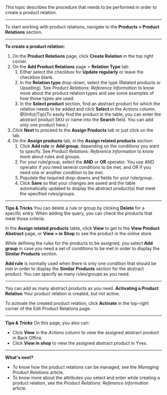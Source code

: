 This topic describes the procedure that needs to be performed in order to create a product relation.
***
To start working with product relations, navigate to the **Products > Product Relations** section.
***
**To create a product relation:**
1. On the **Product Relations** page, click **Create Relation** in the top right corner.
2. On the **Add Product Relations** page > **Relation Type** tab:
    1. Either select the checkbox for **Update regularly** or leave the checkbox blank. 
    2. In the **Relation type** drop-down, select the type (Related products or Upselling). See _Product Relations: Reference Information_ to know more about the product relation types and see some examples of how those types are used.
    3. In the **Select product** section, find an abstract product for which the relation needs to be added and click **Select** in the _Actions_ column.
    @(Info)(Tip)(To easily find the product in the table, you can enter the abstract product SKU or name into the **Search** field. You can add only one product here.)
3. Click **Next** to proceed to the **Assign Products** tab or just click on the tab. 
4. On the **Assign products** tab, in the **Assign related products** section:
    1. Click **Add rule** or **Add group**, depending on the conditions you want to specify. See _Product Relations: Reference Information_ to know more about rules and groups.
    2. For your rule/group, select the **AND** or **OR** operator. You use AND operator if you need several conditions to be met, and OR if you need one or another condition to be met.
    3. Populate the required drop-downs and fields for your rule/group.
    4. Click **Save** so that your changes are saved and the table automatically updated to display the abstract product(s) that meet the specified rules/groups.
***
**Tips & Tricks**
You can delete a rule or group by clicking **Delete** for a specific entry.
When adding the query, you can check the products that meet those criteria. 

In the **Assign related products** table, click **View** to get to the **View Product Abstract** page, or **View > in Shop** to see the product in the online store.

While defining the rules for the products to be assigned, you select **Add group** in case you need a set of conditions to be met in order to display the **Similar Products** section.

**Add rule** is normally used when there is only one condition that should be met in order to display the **Similar Products** section for the abstract product. You can specify as many rules/groups as you need. 
***
You can add as many abstract products as you need.
**Activating a Product Relation**
Your product relation is created, but not active.

To activate the created product relation, click **Activate** in the top-right corner of the Edit Product Relations page.
***
**Tips & Tricks**
On this page, you also can:
* Click **View** in the _Actions_ column to view the assigned abstract product in Back Office. 
* Click **View in shop** to view the assigned abstract product in Yves. 
***
**What's next?**

* To know how the product relations can be managed, see the _Managing Product Relations_ article.
* To know more about the attributes you select and enter while creating a product relation, see the _Product Relations: Reference Information_ article.
